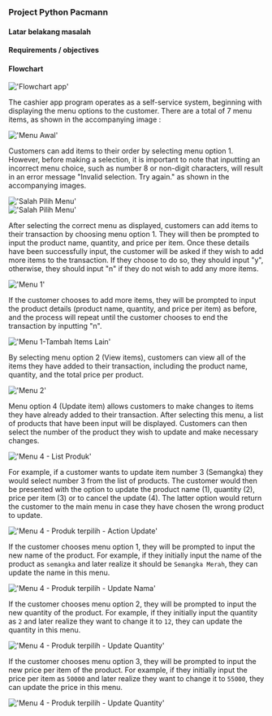 ### Project Python Pacmann


#### Latar belakang masalah




#### Requirements / objectives



#### Flowchart


!['Flowchart app'](./images/python_cashier_project.drawio.png)

The cashier app program operates as a self-service system, beginning with displaying the menu options to the customer. There are a total of 7 menu items, as shown in the accompanying image :

!['Menu Awal'](./images/1.PNG)

Customers can add items to their order by selecting menu option 1. However, before making a selection, it is important to note that inputting an incorrect menu choice, such as number 8 or non-digit characters, will result in an error message "Invalid selection. Try again." as shown in the accompanying images.

!['Salah Pilih Menu'](./images/2.PNG)  
!['Salah Pilih Menu'](./images/3.PNG)

After selecting the correct menu as displayed, customers can add items to their transaction by choosing menu option 1. They will then be prompted to input the product name, quantity, and price per item. Once these details have been successfully input, the customer will be asked if they wish to add more items to the transaction. If they choose to do so, they should input "y", otherwise, they should input "n" if they do not wish to add any more items.

!['Menu 1'](./images/4.PNG)

If the customer chooses to add more items, they will be prompted to input the product details (product name, quantity, and price per item) as before, and the process will repeat until the customer chooses to end the transaction by inputting "n".

!['Menu 1-Tambah Items Lain'](./images/5.PNG)

By selecting menu option 2 (View items), customers can view all of the items they have added to their transaction, including the product name, quantity, and the total price per product.

!['Menu 2'](./images/6.PNG)

Menu option 4 (Update item) allows customers to make changes to items they have already added to their transaction. After selecting this menu, a list of products that have been input will be displayed. Customers can then select the number of the product they wish to update and make necessary changes.

!['Menu 4 - List Produk'](./images/7.PNG)

For example, if a customer wants to update item number 3 (Semangka) they would select number 3 from the list of products. The customer would then be presented with the option to update the product name (1), quantity (2), price per item (3) or to cancel the update (4). The latter option would return the customer to the main menu in case they have chosen the wrong product to update.

!['Menu 4 - Produk terpilih - Action Update'](./images/8.PNG)

If the customer chooses menu option 1, they will be prompted to input the new name of the product. For example, if they initially input the name of the product as `semangka` and later realize it should be `Semangka Merah`, they can update the name in this menu.

!['Menu 4 - Produk terpilih - Update Nama'](./images/9.PNG)

If the customer chooses menu option 2, they will be prompted to input the new quantity of the product. For example, if they initially input the quantity as `2` and later realize they want to change it to `12`, they can update the quantity in this menu.

!['Menu 4 - Produk terpilih - Update Quantity'](./images/10.PNG)

If the customer chooses menu option 3, they will be prompted to input the new price per item of the product. For example, if they initially input the price per item as `50000` and later realize they want to change it to `55000`, they can update the price in this menu.

!['Menu 4 - Produk terpilih - Update Quantity'](./images/11.PNG)


